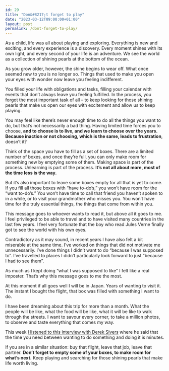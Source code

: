 ```yaml
---
id: 29
title: "Don&#8217;t forget to play"
date: "2023-03-12T09:00:00+01:00"
layout: post
permalink: /dont-forget-to-play/
---
```


As a child, life was all about playing and exploring. Everything is new and exciting, and every experience is a discovery. Every moment shines with its own light, and every second of your life is an adventure. We see the world as a collection of shining pearls at the bottom of the ocean.

As you grow older, however, the shine begins to wear off. What once seemed new to you is no longer so. Things that used to make you open your eyes with wonder now leave you feeling indifferent.

You filled your life with obligations and tasks, filling your calendar with events that don’t always leave you feeling fulfilled. In the process, you forgot the most important task of all – to keep looking for those shining pearls that make us open our eyes with excitement and allow us to keep playing.

You may feel like there’s never enough time to do all the things you want to do, but that’s not necessarily a bad thing. Having limited time forces you to choose, **and to choose is to live, and we learn to choose over the years. Because inaction or not choosing, which is the same, leads to frustration**, doesn’t it?

Think of the space you have to fill as a set of boxes. There are a limited number of boxes, and once they’re full, you can only make room for something new by emptying some of them. Making space is part of the process. Unlearning is part of the process. I**t’s not all about more, most of the time less is the way.**

But it’s also important to leave some boxes empty for all that is yet to come. If you fill all those boxes with “have to-do’s,” you won’t have room for the “want to-do’s.” You won’t have time to call that friend you haven’t spoken to in a while, or to visit your grandmother who misses you. You won’t have time for the truly essential things, the things that come from within you.

This message goes to whoever wants to read it, but above all it goes to me. I feel privileged to be able to travel and to have visited many countries in the last few years. I feel very fortunate that the boy who read Jules Verne finally got to see the world with his own eyes.

Contradictory as it may sound, in recent years I have also felt a bit miserable at the same time. I’ve worked on things that did not motivate me unnecessarily. I’ve done things I didn’t want to do “because I was supposed to”. I’ve travelled to places I didn’t particularly look forward to just “because I had to see them”.

As much as I kept doing “what I was supposed to like” I felt like a real imposter. That’s why this message goes to me the most.

At this moment if all goes well I will be in Japan. Years of wanting to visit it. The instant I bought the flight, that box was filled with something I want to do.

I have been dreaming about this trip for more than a month. What the people will be like, what the food will be like, what it will be like to walk through the streets. I want to savour every corner, to take a million photos, to observe and taste everything that comes my way.

This week [I listened to this interview with Derek Sivers](https://www.youtube.com/watch?v=oYkbh8Bj3jo&feature=youtu.be&ref=albertogalca.com) where he said that the time you need between wanting to do something and doing it is minutes.

If you are in a similar situation: buy that flight, leave that job, leave that partner. **Don’t forget to empty some of your boxes, to make room for what’s next.** Keep playing and searching for those shining pearls that make life worth living.
